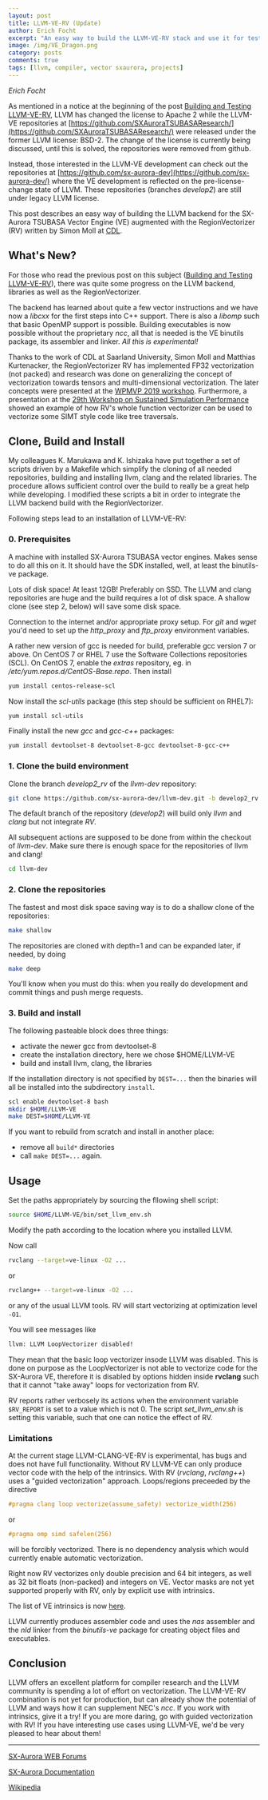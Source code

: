 ```yaml
---
layout: post
title: LLVM-VE-RV (Update)
author: Erich Focht
excerpt: "An easy way to build the LLVM-VE-RV stack and use it for testing the compiler."
image: /img/VE_Dragon.png
category: posts
comments: true
tags: [llvm, compiler, vector sxaurora, projects]
---
```


*Erich Focht*

As mentioned in a notice at the beginning of the post [Building and
Testing
LLVM-VE-RV](https://sx-aurora.github.io/posts/Testing-LLVM-VE-RV/),
LLVM has changed the license to Apache 2 while the LLVM-VE
repositories at
[https://github.com/SXAuroraTSUBASAResearch/](https://github.com/SXAuroraTSUBASAResearch/)
were released under the former LLVM license: BSD-2. The change of the
license is currently being discussed, until this is solved, the
repositories were removed from github.

Instead, those interested in the LLVM-VE development can check out the
repositories at
[https://github.com/sx-aurora-dev](https://github.com/sx-aurora-dev/)
where the VE development is reflected on the
pre-license-change state of LLVM. These repositories (branches
*develop2*) are still under legacy LLVM license.

This post describes an easy way of building the LLVM backend for the
SX-Aurora TSUBASA Vector Engine (VE) augmented with the
RegionVectorizer (RV) written by Simon Moll at
[CDL](http://compilers.cs.uni-saarland.de/).


## What's New?

For those who read the previous post on this subject ([Building and
Testing
LLVM-VE-RV](https://sx-aurora.github.io/posts/Testing-LLVM-VE-RV/)),
there was quite some progress on the LLVM backend, libraries as well
as the RegionVectorizer.

The backend has learned about quite a few vector instructions and we
have now a *libcxx* for the first steps into C++ support. There is
also a *libomp* such that basic OpenMP support is possible. Building
executables is now possible without the proprietary *ncc*, all that is
needed is the VE binutils package, its assembler and linker. *All this
is experimental!*

Thanks to the work of CDL at Saarland University, Simon Moll and
Matthias Kurtenacker, the RegionVectorizer RV has implemented FP32
vectorization (not packed) and research was done on generalizing the
concept of vectorization towards tensors and multi-dimensional
vectorization. The later concepts were presented at the [WPMVP 2019
workshop](https://ppopp19.sigplan.org/home/WPMVP-2019#program). Furthermore,
a presentation at the [29th Workshop on Sustained Simulation
Performance](https://www.sc.cc.tohoku.ac.jp/wssp29/en/program.html)
showed an example of how RV's whole function vectorizer can be used to
vectorize some SIMT style code like tree traversals.




## Clone, Build and Install


My colleagues K. Marukawa and K. Ishizaka have put together a set of
scripts driven by a Makefile which simplify the cloning of all needed
repositories, building and installing llvm, clang and the related
libraries. The procedure allows sufficient control over the build to
really be a great help while developing. I modified these scripts a
bit in order to integrate the LLVM backend build with the
RegionVectorizer.

Following steps lead to an installation of LLVM-VE-RV:

### 0. Prerequisites

A machine with installed SX-Aurora TSUBASA vector engines. Makes sense
to do all this on it. It should have the SDK installed, well, at least
the binutils-ve package.

Lots of disk space! At least 12GB! Preferably on SSD. The LLVM and
clang repositories are huge and the build requires a lot of disk
space. A shallow clone (see step 2, below) will save some disk space.

Connection to the internet and/or appropriate proxy setup. For *git*
and *wget* you'd need to set up the *http_proxy* and *ftp_proxy*
environment variables.

A rather new version of gcc is needed for build, preferable gcc
version 7 or above. On CentOS 7 or RHEL 7 use the Software Collections
repositories (SCL). On CentOS 7, enable the *extras* repository,
eg. in */etc/yum.repos.d/CentOS-Base.repo*. Then install
```sh
yum install centos-release-scl
```

Now install the *scl-utils* package (this step should be sufficient on RHEL7):
```sh
yum install scl-utils
```

Finally install the new *gcc* and *gcc-c++* packages:
```sh
yum install devtoolset-8 devtoolset-8-gcc devtoolset-8-gcc-c++
```

### 1. Clone the build environment

Clone the branch *develop2_rv* of the *llvm-dev* repository:
```bash
git clone https://github.com/sx-aurora-dev/llvm-dev.git -b develop2_rv
```
The default branch of the repository (*develop2*) will build only
*llvm* and *clang* but not integrate *RV*.

All subsequent actions are supposed to be done from within the
checkout of *llvm-dev*. Make sure there is enough space for the
repositories of llvm and clang!
```bash
cd llvm-dev
```


### 2. Clone the repositories

The fastest and most disk space saving way is to do a shallow clone of the repositories:
```bash
make shallow
```

The repositories are cloned with depth=1 and can be expanded later, if needed, by doing
```bash
make deep
```
You'll know when you must do this: when you really do development and
commit things and push merge requests.


### 3. Build and install

The following pasteable block does three things:

* activate the newer gcc from devtoolset-8
* create the installation directory, here we chose $HOME/LLVM-VE
* build and install llvm, clang, the libraries

If the installation directory is not specified by `DEST=...` then the
binaries will all be installed into the subdirectory `install`.

```bash
scl enable devtoolset-8 bash
mkdir $HOME/LLVM-VE
make DEST=$HOME/LLVM-VE
```

If you want to rebuild from scratch and install in another place:

* remove all `build*` directories
* call `make DEST=...` again.


## Usage

Set the paths appropriately by sourcing the fllowing shell script:
```bash
source $HOME/LLVM-VE/bin/set_llvm_env.sh
```
Modify the path according to the location where you installed
LLVM.

Now call
```bash
rvclang --target=ve-linux -O2 ...
```
or
```bash
rvclang++ --target=ve-linux -O2 ...
```
or any of the usual LLVM tools. RV will start vectorizing at optimization level `-O1`.

You will see messages like
```bash
llvm: LLVM LoopVectorizer disabled!
```
They mean that the basic loop vectorizer insode LLVM was disabled.
This is done on purpose as the LoopVectorizer is not able to vectorize
code for the SX-Aurora VE, therefore it is disabled by options hidden
inside **rvclang** such that it cannot "take away" loops for
vectorization from RV.

RV reports rather verbosely its actions when the environment variable
`$RV_REPORT` is set to a value which is not 0. The script
*set_llvm_env.sh* is setting this variable, such that one can notice
the effect of RV.


### Limitations

At the current stage LLVM-CLANG-VE-RV is experimental, has bugs and
does not have full functionality. Without RV LLVM-VE can only produce
vector code with the help of the intrinsics. With RV (*rvclang*,
*rvclang++*) uses a "guided vectorization" approach. Loops/regions
preceeded by the directive
```c
#pragma clang loop vectorize(assume_safety) vectorize_width(256)
```
or
```c
#pragma omp simd safelen(256)
```
will be forcibly vectorized. There is no dependency analysis which
would currently enable automatic vectorization.

Right now RV vectorizes only double precision and 64 bit integers, as
well as 32 bit floats (non-packed) and integers on VE. Vector masks
are not yet supported properly with RV, only by explicit use with
intrinsics.

The list of VE intrinsics is now [here](/posts/ve-llvm-intrinsics).

LLVM currently produces assembler code and uses the *nas* assembler
and the *nld* linker from the *binutils-ve* package for creating
object files and executables.


## Conclusion

LLVM offers an excellent platform for compiler research and the LLVM
community is spending a lot of effort on vectorization. The LLVM-VE-RV
combination is not yet for production, but can already
show the potential of LLVM and ways how it can supplement NEC's
*ncc*. If you work with intrinsics, give it a try! If you are more
daring, go with guided vectorization with RV! If you have interesting
use cases using LLVM-VE, we'd be very pleased to hear about them!


---

[SX-Aurora WEB Forums](https://www.hpc.nec/forums/)

[SX-Aurora Documentation](https://www.hpc.nec/documents/)

[Wikipedia](https://en.wikipedia.org/wiki/SX-Aurora_TSUBASA)
